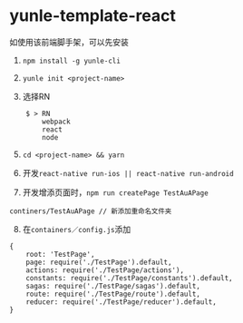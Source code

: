 # yunle-template-react

如使用该前端脚手架，可以先安装

1. `npm install -g yunle-cli`

2. `yunle init <project-name>`

3. 选择RN
```
    $ > RN
        webpack
        react
        node
```

5. `cd <project-name> && yarn `

6. 开发`react-native run-ios || react-native run-android`

7. 开发增添页面时，`npm run createPage TestAuAPage`
```
continers/TestAuAPage // 新添加重命名文件夹
```

8. 在`containers／config.js`添加
```
{
    root: 'TestPage',
    page: require('./TestPage').default,
    actions: require('./TestPage/actions'),
    constants: require('./TestPage/constants').default,
    sagas: require('./TestPage/sagas').default,
    route: require('./TestPage/route').default,
    reducer: require('./TestPage/reducer').default,
}
```